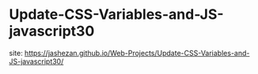 # Update-CSS-Variables-and-JS-javascript30

site: https://jashezan.github.io/Web-Projects/Update-CSS-Variables-and-JS-javascript30/
